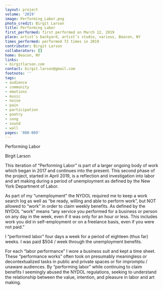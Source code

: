 ```yaml
---
layout: project
volume: '2019'
image: Performing_Labor.png
photo_credit: Birgit Larson
title: Performing Labor
first_performed: first performed on March 12, 2019
place: artist’s backyard, artist’s studio, various, Beacon, NY
times_performed: performed 72 times in 2019
contributor: Birgit Larson
collaborators: []
home: Beacon, NY
links:
- birgitlarson.com
contact: birgit.larson@gmail.com
footnote: ''
tags:
- audience
- community
- emotions
- music
- noise
- pain
- participation
- poetry
- song
- sound
- wall
pages: '088-089'
---
```


Performing Labor

Birgit Larson

This iteration of “Performing Labor” is part of a larger ongoing body of work which began in 2017 and continues into the present. This second phase of the project, started in April 2019, is a reflection and investigation into labor and art making during a period of unemployment as defined by the New York Department of Labor.

As part of my “unemployment” the NYDOL required me to keep a work search log as well as “be ready, willing and able to perform work”, but NOT allowed to “work” in order to claim weekly benefits. As defined by the NYDOL “work” means “any service you performed for a business or person on any day in the week, even if it was only for an hour or less. This includes work you did in self-employment or on a freelance basis, even if you were not paid.”

I “performed labor” four days a week for a period of eighteen (thus far) weeks. I was paid $504 / week through the unemployment benefits.

For each “labor performance” I wore a business suit and kept a time sheet. These “performance works” often took on presumably meaningless or decontextualized tasks in public and private spaces or for impromptu / unaware audiences. By “performing labor” while continuing to claim benefits I seemingly abused the NYDOL regulations, seeking to understand the relationship between the value, intention, and pleasure in labor and art making.
